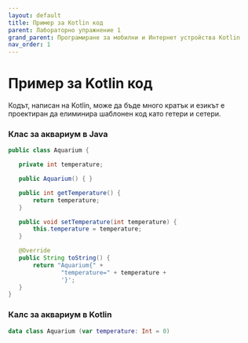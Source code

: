 ```yaml
---
layout: default
title: Пример за Kotlin код
parent: Лабораторно упражнение 1
grand_parent: Програмиране за мобилни и Интернет устройства Kotlin
nav_order: 1
---
```


# Пример за Kotlin код

Кодът, написан на Kotlin, може да бъде много кратък и езикът е проектиран да елиминира шаблонен код като гетери и сетери.

### Клас за аквариум в Java

```java
public class Aquarium {

   private int temperature;

   public Aquarium() { }

   public int getTemperature() {
       return temperature;
   }

   public void setTemperature(int temperature) {
       this.temperature = temperature;
   }

   @Override
   public String toString() {
       return "Aquarium{" +
               "temperature=" + temperature +
               '}';
   }
}
```

### Калс за аквариум в Kotlin

```kotlin
data class Aquarium (var temperature: Int = 0)
```